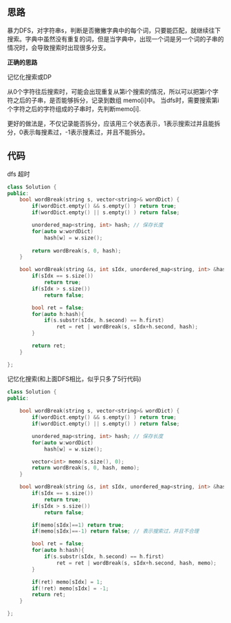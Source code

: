 ## 思路

暴力DFS，对字符串s，判断是否撇撇字典中的每个词，只要能匹配，就继续往下搜索。字典中虽然没有重复的词，但是当字典中，出现一个词是另一个词的子串的情况时，会导致搜索时出现很多分支。

**正确的思路**

记忆化搜索或DP

从0个字符往后搜索时，可能会出现重复从第i个搜索的情况，所以可以把第i个字符之后的子串，是否能够拆分，记录到数组 memo[i]中。 当dfs时，需要搜索第i个字符之后的字符组成的子串时，先判断memo[i].

更好的做法是，不仅记录能否拆分，应该用三个状态表示，1表示搜索过并且能拆分，0表示每搜素过，-1表示搜素过，并且不能拆分。



## 代码

dfs 超时

```c++
class Solution {
public:
    bool wordBreak(string s, vector<string>& wordDict) {
        if(wordDict.empty() && s.empty() ) return true;
        if(wordDict.empty() || s.empty() ) return false;

        unordered_map<string, int> hash; // 保存长度
        for(auto w:wordDict)
            hash[w] = w.size();
        
        return wordBreak(s, 0, hash);
    }

    bool wordBreak(string &s, int sIdx, unordered_map<string, int> &hash){
        if(sIdx == s.size())
            return true;
        if(sIdx > s.size())
            return false;

        bool ret = false;
        for(auto h:hash){
            if(s.substr(sIdx, h.second) == h.first)
                ret = ret | wordBreak(s, sIdx+h.second, hash);
        }

        return ret;
    }

};
```

记忆化搜索(和上面DFS相比，似乎只多了5行代码)

```c++
class Solution {
public:
  
    bool wordBreak(string s, vector<string>& wordDict) {
        if(wordDict.empty() && s.empty() ) return true;
        if(wordDict.empty() || s.empty() ) return false;

        unordered_map<string, int> hash; // 保存长度
        for(auto w:wordDict)
            hash[w] = w.size();

        vector<int> memo(s.size(), 0);      
        return wordBreak(s, 0, hash, memo);
    }

    bool wordBreak(string &s, int sIdx, unordered_map<string, int> &hash, vector<int> &memo){
        if(sIdx == s.size())
            return true;
        if(sIdx > s.size())
            return false;

        if(memo[sIdx]==1) return true;
        if(memo[sIdx]==-1) return false; // 表示搜索过，并且不合理

        bool ret = false;
        for(auto h:hash){
            if(s.substr(sIdx, h.second) == h.first)
                ret = ret | wordBreak(s, sIdx+h.second, hash, memo);
        }

        if(ret) memo[sIdx] = 1;
        if(!ret) memo[sIdx] = -1;
        return ret;
    }

};
```

